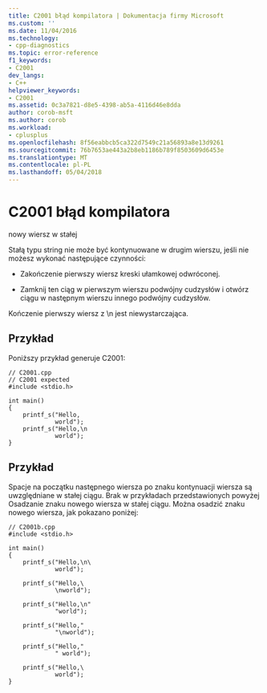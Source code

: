 ```yaml
---
title: C2001 błąd kompilatora | Dokumentacja firmy Microsoft
ms.custom: ''
ms.date: 11/04/2016
ms.technology:
- cpp-diagnostics
ms.topic: error-reference
f1_keywords:
- C2001
dev_langs:
- C++
helpviewer_keywords:
- C2001
ms.assetid: 0c3a7821-d8e5-4398-ab5a-4116d46e8dda
author: corob-msft
ms.author: corob
ms.workload:
- cplusplus
ms.openlocfilehash: 8f56eabbcb5ca322d7549c21a56893a8e13d9261
ms.sourcegitcommit: 76b7653ae443a2b8eb1186b789f8503609d6453e
ms.translationtype: MT
ms.contentlocale: pl-PL
ms.lasthandoff: 05/04/2018
---
```

# <a name="compiler-error-c2001"></a>C2001 błąd kompilatora
nowy wiersz w stałej  
  
 Stałą typu string nie może być kontynuowane w drugim wierszu, jeśli nie możesz wykonać następujące czynności:  
  
-   Zakończenie pierwszy wiersz kreski ułamkowej odwróconej.  
  
-   Zamknij ten ciąg w pierwszym wierszu podwójny cudzysłów i otwórz ciągu w następnym wierszu innego podwójny cudzysłów.  
  
 Kończenie pierwszy wiersz z \n jest niewystarczająca.  
  
## <a name="example"></a>Przykład  
 Poniższy przykład generuje C2001:  
  
```  
// C2001.cpp  
// C2001 expected  
#include <stdio.h>  
  
int main()  
{  
    printf_s("Hello,  
             world");  
    printf_s("Hello,\n  
             world");  
}  
```  
  
## <a name="example"></a>Przykład  
 Spacje na początku następnego wiersza po znaku kontynuacji wiersza są uwzględniane w stałej ciągu. Brak w przykładach przedstawionych powyżej Osadzanie znaku nowego wiersza w stałej ciągu. Można osadzić znaku nowego wiersza, jak pokazano poniżej:  
  
```  
// C2001b.cpp  
#include <stdio.h>  
  
int main()  
{  
    printf_s("Hello,\n\  
             world");  
  
    printf_s("Hello,\  
             \nworld");  
  
    printf_s("Hello,\n"  
             "world");  
  
    printf_s("Hello,"  
             "\nworld");  
  
    printf_s("Hello,"  
             " world");  
  
    printf_s("Hello,\  
             world");  
}  
```